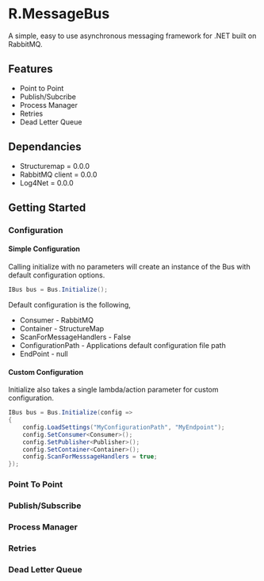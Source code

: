 # R.MessageBus
A simple, easy to use asynchronous messaging framework for .NET built on RabbitMQ.

## Features
* Point to Point
* Publish/Subcribe
* Process Manager
* Retries
* Dead Letter Queue

## Dependancies
* Structuremap = 0.0.0
* RabbitMQ client = 0.0.0
* Log4Net = 0.0.0

## Getting Started

### Configuration

#### Simple Configuration

Calling initialize with no parameters will create an instance of the Bus with default configuration options.  

```c#
IBus bus = Bus.Initialize();
```

Default configuration is the following,

* Consumer - RabbitMQ
* Container - StructureMap
* ScanForMessageHandlers - False
* ConfigurationPath - Applications default configuration file path
* EndPoint - null

#### Custom Configuration

Initialize also takes a single lambda/action parameter for custom configuration.

```c#
IBus bus = Bus.Initialize(config =>
{
    config.LoadSettings("MyConfigurationPath", "MyEndpoint");
    config.SetConsumer<Consumer>();
    config.SetPublisher<Publisher>();
    config.SetContainer<Container>();
    config.ScanForMesssageHandlers = true;
});
```

### Point To Point

### Publish/Subscribe

### Process Manager

### Retries

### Dead Letter Queue

